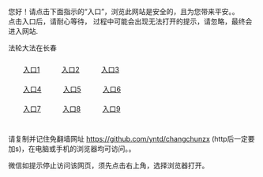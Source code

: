 您好！请点击下面指示的“入口”，浏览此网站是安全的，且为您带来平安。。 <br/>
点击入口后，请耐心等待， 过程中可能会出现无法打开的提示，请忽略，最终会进入网站. </br>

法轮大法在长春<br/>
<div style="padding:10px"><a style="margin:20px" target="_blank" href="https://d3juklm3whnh8f.cloudfront.net/2Qpsp?acmijw" id="ccLink1" rel="nofollow">入口1</a> <a target="_blank" style="margin:20px" href="https://d1vyjhi67d1kwv.cloudfront.net/2Qpsp?sacmg" id="ccLink2" rel="nofollow">入口2</a> <a style="margin:20px" target="_blank" href="https://d39rtkgqtf2w8z.cloudfront.net/2Qpsp?baxyaanz" id="ccLink3" rel="nofollow">入口3</a></div>

<div style="padding:10px" ><a style="margin:20px" target="_blank" href="https://d3juklm3whnh8f.cloudfront.net/2Qpsp?acmijw" id="ccLink4" rel="nofollow">入口4</a> <a style="margin:20px" href="https://d1vyjhi67d1kwv.cloudfront.net/2Qpsp?sacmg" target="_blank" id="ccLink5" rel="nofollow">入口5</a> <a style="margin:20px" href="https://d39rtkgqtf2w8z.cloudfront.net/2Qpsp?baxyaanz" target="_blank" id="ccLink6" rel="nofollow">入口6</a></div>

<div style="padding:10px"><a style="margin:20px" target="_blank" href="https://d3juklm3whnh8f.cloudfront.net/2Qpsp?acmijw" id="ccLink7" rel="nofollow">入口7</a> <a style="margin:20px" href="https://d1vyjhi67d1kwv.cloudfront.net/2Qpsp?sacmg" target="_blank" id="ccLink8" rel="nofollow">入口8</a> <a style="margin:20px" target="_blank" href="https://d39rtkgqtf2w8z.cloudfront.net/2Qpsp?baxyaanz" id="ccLink9" rel="nofollow">入口9</a></div>

<br/>



请复制并记住免翻墙网址 https://github.com/yntd/changchunzx (http后一定要加s)，在电脑或手机的浏览器均可访问。。<br/>

微信如提示停止访问该网页，须先点击右上角，选择浏览器打开。
